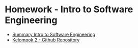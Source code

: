 # Homework - Intro to Software Engineering

- [Summary Intro to Software Engineering](https://docs.google.com/document/d/1Gf8OmVpd4edFj4sUmS2l98KeSc4C6wNcfsKY5GLfb-4/edit?usp=sharing)
- [Kelompok 2 - Github Repository](https://github.com/yulia30359/finpro-msib-7-kelompok-2)